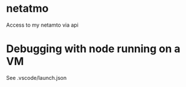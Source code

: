 # netatmo
Access to my netamto via api

# Debugging with node running on a VM
See .vscode/launch.json
